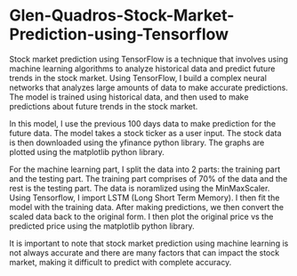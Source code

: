 # Glen-Quadros-Stock-Market-Prediction-using-Tensorflow

Stock market prediction using TensorFlow is a technique that involves using machine learning algorithms to analyze historical data and predict future trends in the stock market. Using TensorFlow, I build a complex neural networks that analyzes large amounts of data to make accurate predictions. The model is trained using historical data, and then used to make predictions about future trends in the stock market.

In this model, I use the previous 100 days data to make prediction for the future data. The model takes a stock ticker as a user input. The stock data is then downloaded using the yfinance python library. The graphs are plotted using the matplotlib python library. 

For the machine learning part, I split the data into 2 parts: the training part and the testing part. The training part comprises of 70% of the data and the rest is the testing part. The data is noramlized using the MinMaxScaler. Using Tensorflow, I import LSTM (Long Short Term Memory). I then fit the model with the training data. After making predictions, we then convert the scaled data back to the original form. I then plot the original price vs the predicted price using the matplotlib python library.

It is important to note that stock market prediction using machine learning is not always accurate and there are many factors that can impact the stock market, making it difficult to predict with complete accuracy. 
